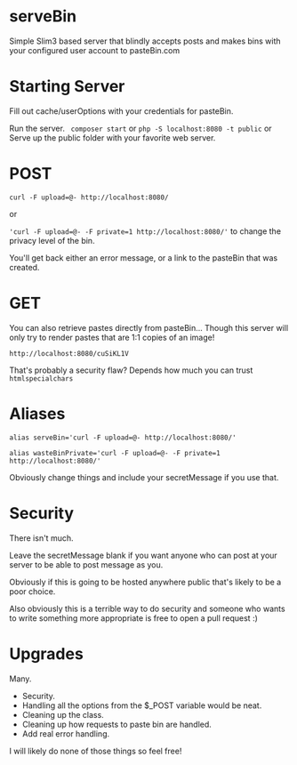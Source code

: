 # serveBin

Simple Slim3 based server that blindly accepts posts and makes bins with
your configured user account to pasteBin.com


# Starting Server

Fill out cache/userOptions with your credentials for pasteBin.

Run the server.
` composer start`
or
`php -S localhost:8080 -t public`
or
Serve up the public folder with your favorite web server.


# POST

`curl -F upload=@- http://localhost:8080/`

or 

`'curl -F upload=@- -F private=1 http://localhost:8080/'` to change the 
privacy level of the bin.

You'll get back either an error message, or a link to the pasteBin that
was created.

# GET

You can also retrieve pastes directly from pasteBin... Though this server
will only try to render pastes that are 1:1 copies of an image!

`http://localhost:8080/cuSiKL1V`

That's probably a security flaw?  Depends how much you can trust `htmlspecialchars`

# Aliases

`alias serveBin='curl -F upload=@- http://localhost:8080/'`

`alias wasteBinPrivate='curl -F upload=@- -F private=1 http://localhost:8080/' `

Obviously change things and include your secretMessage if you use that.

# Security

There isn't much.

Leave the secretMessage blank if you want anyone who can post at your
server to be able to post message as you.

Obviously if this is going to be hosted anywhere public that's likely to
be a poor choice.

Also obviously this is a terrible way to do security and someone who wants
to write something more appropriate is free to open a pull request :)


# Upgrades
Many.

- Security.
- Handling all the options from the $_POST variable would be neat.
- Cleaning up the class.
- Cleaning up how requests to paste bin are handled.
- Add real error handling.


I will likely do none of those things so feel free!

